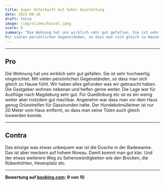 ```yaml
---
title: Super Unterkunft mit hoher Ausstattung
date: 2023-08-16
draft: false
image: /img/slides/hassel.jpeg
score: 9
summary: "Die Wohnung hat uns wirklich sehr gut gefallen. Sie ist sehr hochwertig eingerichtet. 
Mit vielen persönlichen Gegenständen, so dass man sich gleich zu Hause fühlt."
---
```


---

## Pro

Die Wohnung hat uns wirklich sehr gut gefallen. Sie ist sehr hochwertig eingerichtet. 
Mit vielen persönlichen Gegenständen, so dass man sich gleich zu Hause fühlt.
Wir haben alles gefunden was wir gebraucht haben. Die Gastgeber wohnen nebenan und helfen gerne 
weiter.
Die Lage war für Ausflüge nach Magdeburg sehr gut. Für Quedlinburg etc ist es ein wenig weiter aber 
trotzdem gut machbar.
Angenehm war dass man vor dem Haus genug Grünstreifen für Gassirunden hatte. 
Der Hundekotmülleimer ist nur 20 Meter vom Haus entfernt, so dass man seine Tüten auch gleich 
loswerden konnte.

---

## Contra

Das einzige was etwas unbequem war ist die Dusche in der Badewanne. 
Das ist aber meckern auf hohem Niveau. 
Damit kommt man gut klar.
Und der etwas weiterere Weg zu Sehenswürdigkeiten wie den Brocken, die Rübenhöhlen, Hexenplatz etc.

---

**Bewertung auf [booking.com](https://www.booking.com/hotel/de/gasthaus-wini.de.html): 9 von 10**
 